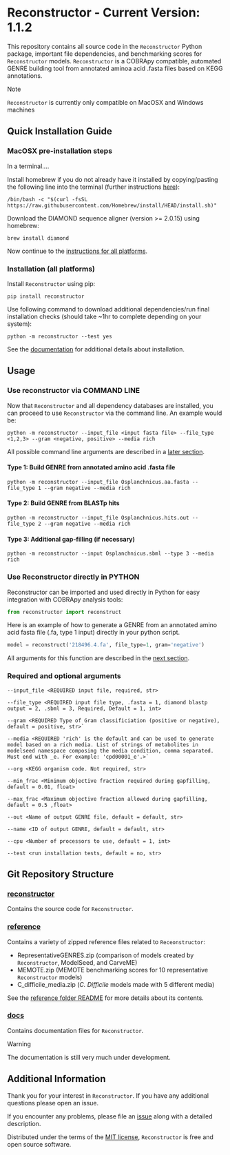 # Reconstructor - Current Version: 1.1.2

This repository contains all source code in the `Reconstructor` Python package,
important file dependencies, and benchmarking scores for `Reconstructor`
models. `Reconstructor` is a COBRApy compatible, automated GENRE building tool
from annotated aminoa acid .fasta files based on KEGG annotations.

> [!NOTE]
> `Reconstructor` is currently only compatible on MacOSX and Windows machines

## Quick Installation Guide

### MacOSX pre-installation steps

In a terminal....

Install homebrew if you do not already have it installed by copying/pasting the
following line into the terminal (further instructions [here](https://brew.sh)):

```shell
/bin/bash -c "$(curl -fsSL https://raw.githubusercontent.com/Homebrew/install/HEAD/install.sh)"
```

Download the DIAMOND sequence aligner (version >= 2.0.15) using homebrew:

```shell
brew install diamond
```

Now continue to the [instructions for all platforms](#installation-all-platforms).

### Installation (all platforms)

Install `Reconstructor` using pip:

```shell
pip install reconstructor
```

Use following command to download additional dependencies/run final installation
checks (should take ~1hr to complete depending on your system):

```shell
python -m reconstructor --test yes
```

See the [documentation](docs/installation.md) for additional details about
installation.

## Usage

### Use reconstructor via COMMAND LINE

Now that `Reconstructor` and all dependency databases are installed, you can
proceed to use `Reconstructor` via the command line. An example would be:

```shell
python -m reconstructor --input_file <input fasta file> --file_type <1,2,3> --gram <negative, positive> --media rich
```

All possible command line arguments are described in a
[later section](#required-and-optional-arguments).

#### Type 1: Build GENRE from annotated amino acid .fasta file

```shell
python -m reconstructor --input_file Osplanchnicus.aa.fasta --file_type 1 --gram negative --media rich
```

#### Type 2: Build GENRE from BLASTp hits

```shell
python -m reconstructor --input_file Osplanchnicus.hits.out --file_type 2 --gram negative --media rich
```

#### Type 3: Additional gap-filling (if necessary)

```shell
python -m reconstructor --input Osplanchnicus.sbml --type 3 --media rich
```

### Use Reconstructor directly in PYTHON

Reconstructor can be imported and used directly in Python for easy integration
with COBRApy analysis tools:

```python
from reconstructor import reconstruct
```

Here is an example of how to generate a GENRE from an annotated amino acid fasta
file (.fa, type 1 input) directly in your python script.

```python
model = reconstruct('218496.4.fa', file_type=1, gram='negative')
```

All arguments for this function are described in the
[next section](#required-and-optional-arguments).

### Required and optional arguments

```shell
--input_file <REQUIRED input file, required, str>
```

```shell
--file_type <REQUIRED input file type, .fasta = 1, diamond blastp output = 2, .sbml = 3, Required, Default = 1, int>
```

```shell
--gram <REQUIRED Type of Gram classificiation (positive or negative), default = positive, str>`
```

```shell
--media <REQUIRED 'rich' is the default and can be used to generate model based on a rich media. List of strings of metabolites in modelseed namespace composing the media condition, comma separated. Must end with _e. For example: 'cpd00001_e'.>`
```

```shell
--org <KEGG organism code. Not required, str>
```

```shell
--min_frac <Minimum objective fraction required during gapfilling, default = 0.01, float>
```

```shell
--max_frac <Maximum objective fraction allowed during gapfilling, default = 0.5 ,float>
```

```shell
--out <Name of output GENRE file, default = default, str>
```

```shell
--name <ID of output GENRE, default = default, str>
```

```shell
--cpu <Number of processors to use, default = 1, int>
```

```shell
--test <run installation tests, default = no, str>
```

## Git Repository Structure

### [reconstructor](reconstructor/)

Contains the source code for `Reconstructor`.

### [reference](reference/)

Contains a variety of zipped reference files related to `Receonstructor`:

- RepresentativeGENRES.zip (comparison of models created by `Reconstructor`,
  ModelSeed, and CarveME)
- MEMOTE.zip (MEMOTE benchmarking scores for 10 representative `Reconstructor`
  models)
- C_difficile_media.zip (*C. Difficile* models made with 5 different media)

See the [reference folder README](reference/README.md) for more details about
its contents.

### [docs](docs/)

Contains documentation files for `Reconstructor`.

> [!WARNING]
> The documentation is still very much under development.

## Additional Information

Thank you for your interest in `Reconstructor`. If you have any additional
questions please open an issue.

If you encounter any problems, please file an [issue][github_issues] along with
a detailed description.

Distributed under the terms of the [MIT license](LICENSE), `Reconstructor` is
free and open source software.

[github_issues]: https://github.com/emmamglass/reconstructor/issues
